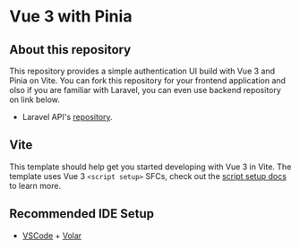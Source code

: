 # Vue 3 with Pinia

## About this repository
This repository provides a simple authentication UI build with Vue 3 and Pinia on Vite. You can fork this repository for your frontend application and olso if you are familiar with Laravel, you can even use backend repository on link below.

- Laravel API's [repository](https://github.com/lindritkrasniqi/sanctum-auth-template).

## Vite

This template should help get you started developing with Vue 3 in Vite. The template uses Vue 3 `<script setup>` SFCs, check out the [script setup docs](https://v3.vuejs.org/api/sfc-script-setup.html#sfc-script-setup) to learn more.

## Recommended IDE Setup

- [VSCode](https://code.visualstudio.com/) + [Volar](https://marketplace.visualstudio.com/items?itemName=johnsoncodehk.volar)
